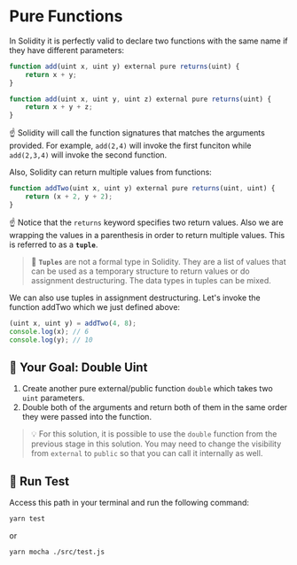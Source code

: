 # Pure Functions

In Solidity it is perfectly valid to declare two functions with the same name if they have different parameters:

```js
function add(uint x, uint y) external pure returns(uint) {
    return x + y;
}

function add(uint x, uint y, uint z) external pure returns(uint) {
    return x + y + z;
}
```

☝️ Solidity will call the function signatures that matches the arguments provided. For example, `add(2,4)` will invoke the first funciton while `add(2,3,4)` will invoke the second function.

Also, Solidity can return multiple values from functions:

```js
function addTwo(uint x, uint y) external pure returns(uint, uint) {
    return (x + 2, y + 2);
}
```

☝️ Notice that the `returns` keyword specifies two return values. Also we are wrapping the values in a parenthesis in order to return multiple values. This is referred to as a **`tuple`**.

> 📖 **`Tuples`** are not a formal type in Solidity. They are a list of values that can be used as a temporary structure to return values or do assignment destructuring. The data types in tuples can be mixed.

We can also use tuples in assignment destructuring. Let's invoke the function addTwo which we just defined above:

```js
(uint x, uint y) = addTwo(4, 8);
console.log(x); // 6
console.log(y); // 10
```

## 🏁 Your Goal: Double Uint

1. Create another pure external/public function `double` which takes two `uint` parameters.
2. Double both of the arguments and return both of them in the same order they were passed into the function.

> 💡 For this solution, it is possible to use the `double` function from the previous stage in this solution. You may need to change the visibility from `external` to `public` so that you can call it internally as well.

## 🧪 Run Test

Access this path in your terminal and run the following command:

```bash
yarn test
```
or

```bash
yarn mocha ./src/test.js
```